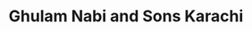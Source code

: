 ---
title: "Ghulam Nabi and Sons Karachi"
url: /karachi/ghulam-nabi-and-sons-karachi/
shop: shop
---